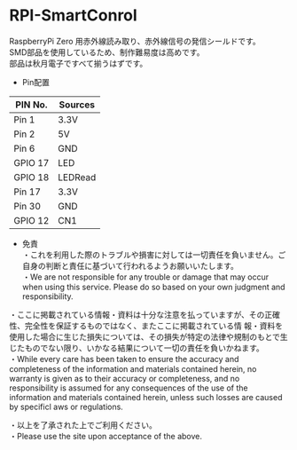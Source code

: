 # RPI-SmartConrol
RaspberryPi Zero 用赤外線読み取り、赤外線信号の発信シールドです。<br>
SMD部品を使用しているため、制作難易度は高めです。<br>
部品は秋月電子ですべて揃うはずです。


- Pin配置

|PIN No.|Sources|
|-------|-------|
|Pin 1  |3.3V   |
|Pin 2  |5V     |
|Pin 6  |GND    |
|GPIO 17|LED    |
|GPIO 18|LEDRead|
|Pin 17 |3.3V   |
|Pin 30 |GND    |
|GPIO 12|CN1    |

- 免責<br>
 ・これを利用した際のトラブルや損害に対しては一切責任を負いません。ご自身の判断と責任に基づいて行われるようお願いいたします。<br>
 ・We are not responsible for any trouble or damage that may occur when using this service. Please do so based on your own    judgment and responsibility.<br>

 ・ここに掲載されている情報・資料は十分な注意を払っていますが、その正確性、完全性を保証するものではなく、またここに掲載されている情 報・資料を使用した場合に生じた損失については、その損失が特定の法律や規制のもとで生じたものでない限り、いかなる結果について一切の責任を負いかねます。<br>
 ・While every care has been taken to ensure the accuracy and completeness of the information and materials contained      herein, no warranty is given as to their accuracy or completeness, and no responsibility is assumed for any              consequences of the use of the information and materials contained herein, unless such losses are caused by specificl    aws or regulations.<br>
 
 ・以上を了承された上でご利用ください。<br>
 ・Please use the site upon acceptance of the above.<br>
 
 
